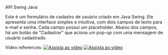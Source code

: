 API Swing Java 

Este é um formulário de cadastro de usuário criado em Java Swing. Ele apresenta uma interface simples e intuitiva, com dois campos de texto para e-mail e senha. Cada campo possui um placeholder. Abaixo dos campos, há um botão de "Cadastrar" que aciona um pop-up com uma mensagem de usuário cadastrado.

Video references:
[![Assista ao vídeo](https://www.youtube.com/watch?v=whF_Qm1epQ8.jpg)](https://www.youtube.com/watch?v=whF_Qm1epQ8)
[![Assista ao vídeo](https://www.youtube.com/watch?v=6fC4g2T801s.jpg)](https://www.youtube.com/watch?v=6fC4g2T801s)
